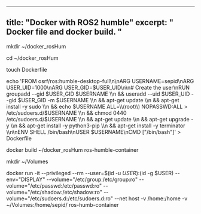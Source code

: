 
---
title: "Docker with ROS2 humble"
excerpt: " 
Docker file and docker build.
"
---

mkdir ~/docker_rosHum

cd ~/docker_rosHum

touch Dockerfile

echo 'FROM osrf/ros:humble-desktop-full\n\nARG USERNAME=sepid\nARG USER_UID=1000\nARG USER_GID=$USER_UID\n\n# Create the user\nRUN groupadd --gid $USER_GID $USERNAME \\\n    && useradd --uid $USER_UID --gid $USER_GID -m $USERNAME \\\n    && apt-get update \\\n    && apt-get install -y sudo \\\n    && echo $USERNAME ALL=\\(root\\) NOPASSWD:ALL > /etc/sudoers.d/$USERNAME \\\n    && chmod 0440 /etc/sudoers.d/$USERNAME \\\n    && apt-get update \\\n    && apt-get upgrade -y \\\n    && apt-get install -y python3-pip \\\n    && apt-get install -y terminator \\\n\nENV SHELL /bin/bash\nUSER $USERNAME\nCMD ["/bin/bash"]' > Dockerfile


docker build ~/docker_rosHum ros-humble-container

mkdir ~/Volumes

docker run -it --privileged --rm --user=$(id -u $USER):$(id -g $USER) --env="DISPLAY" --volume="/etc/group:/etc/group:ro" --volume="/etc/passwd:/etc/passwd:ro" --volume="/etc/shadow:/etc/shadow:ro" --volume="/etc/sudoers.d:/etc/sudoers.d:ro" --net host -v /home:/home -v ~/Volumes:/home/sepid/ ros-humb-container


